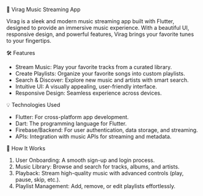 
🎵 Virag Music Streaming App  

Virag is a sleek and modern music streaming app built with Flutter, designed to provide an immersive music experience. With a beautiful UI, responsive design, and powerful features, Virag brings your favorite tunes to your fingertips.  

🛠️ Features  
- Stream Music: Play your favorite tracks from a curated library.  
- Create Playlists: Organize your favorite songs into custom playlists. 
- Search & Discover: Explore new music and artists with smart search.  
- Intuitive UI: A visually appealing, user-friendly interface.  
- Responsive Design: Seamless experience across devices.  

💡 Technologies Used  
- Flutter: For cross-platform app development.  
- Dart: The programming language for Flutter.  
- Firebase/Backend: For user authentication, data storage, and streaming.  
- APIs: Integration with music APIs for streaming and metadata.  

🚀 How It Works  
1. User Onboarding: A smooth sign-up and login process.  
2. Music Library: Browse and search for tracks, albums, and artists.  
3. Playback: Stream high-quality music with advanced controls (play, pause, skip, etc.).  
4. Playlist Management: Add, remove, or edit playlists effortlessly.  

